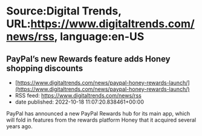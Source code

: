 # Source:Digital Trends, URL:https://www.digitaltrends.com/news/rss, language:en-US

## PayPal’s new Rewards feature adds Honey shopping discounts
 - [https://www.digitaltrends.com/news/paypal-honey-rewards-launch/](https://www.digitaltrends.com/news/paypal-honey-rewards-launch/)
 - RSS feed: https://www.digitaltrends.com/news/rss
 - date published: 2022-10-18 11:07:20.838461+00:00

PayPal has announced a new PayPal Rewards hub for its main app, which will fold in features from the rewards platform Honey that it acquired several years ago.

